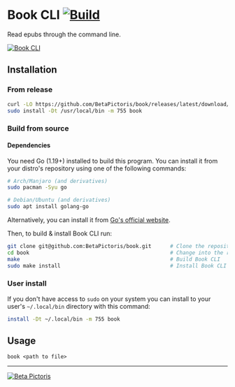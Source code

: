 # Book CLI [![Build](https://github.com/BetaPictoris/book/actions/workflows/build.yml/badge.svg)](https://github.com/BetaPictoris/book/actions/workflows/build.yml)

Read epubs through the command line.

[![Book CLI](https://cdn.ozx.me/betapictoris/book.svg)](https://github.com/BetaPictoris/book)

## Installation

### From release

```bash
curl -LO https://github.com/BetaPictoris/book/releases/latest/download/book    # Download the latest binary.
sudo install -Dt /usr/local/bin -m 755 book                                    # Install Book CLI to "/usr/local/bin" with the mode "755"
```

### Build from source

#### Dependencies

You need Go (1.19+) installed to build this program. You can install it from your distro's repository using one of the following commands:

```bash
# Arch/Manjaro (and derivatives)
sudo pacman -Syu go

# Debian/Ubuntu (and derivatives)
sudo apt install golang-go
```

Alternatively, you can install it from [Go's official website](https://go.dev/doc/install).

Then, to build & install Book CLI run:

```bash
git clone git@github.com:BetaPictoris/book.git      # Clone the repository
cd book                                             # Change into the repository's directory
make                                                # Build Book CLI
sudo make install                                   # Install Book CLI to "/usr/local/bin" with the mode "755"
```

### User install

If you don't have access to `sudo` on your system you can install to your user's `~/.local/bin` directory with this command:

```bash
install -Dt ~/.local/bin -m 755 book
```

## Usage

```
book <path to file>
```

---

[![Beta Pictoris](https://cdn.ozx.me/betapictoris/header.svg)](https://github.com/BetaPictoris)
